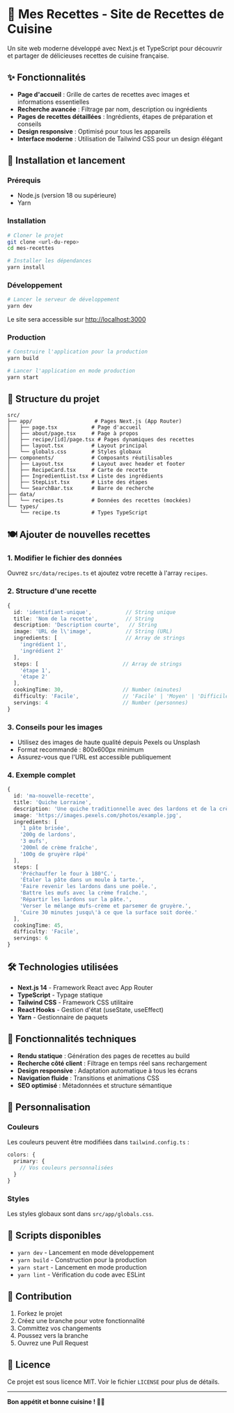 # 🍳 Mes Recettes - Site de Recettes de Cuisine

Un site web moderne développé avec Next.js et TypeScript pour découvrir et partager de délicieuses recettes de cuisine française.

## ✨ Fonctionnalités

- **Page d'accueil** : Grille de cartes de recettes avec images et informations essentielles
- **Recherche avancée** : Filtrage par nom, description ou ingrédients
- **Pages de recettes détaillées** : Ingrédients, étapes de préparation et conseils
- **Design responsive** : Optimisé pour tous les appareils
- **Interface moderne** : Utilisation de Tailwind CSS pour un design élégant

## 🚀 Installation et lancement

### Prérequis
- Node.js (version 18 ou supérieure)
- Yarn

### Installation
```bash
# Cloner le projet
git clone <url-du-repo>
cd mes-recettes

# Installer les dépendances
yarn install
```

### Développement
```bash
# Lancer le serveur de développement
yarn dev
```
Le site sera accessible sur [http://localhost:3000](http://localhost:3000)

### Production
```bash
# Construire l'application pour la production
yarn build

# Lancer l'application en mode production
yarn start
```

## 📁 Structure du projet

```
src/
├── app/                    # Pages Next.js (App Router)
│   ├── page.tsx           # Page d'accueil
│   ├── about/page.tsx     # Page à propos
│   ├── recipe/[id]/page.tsx # Pages dynamiques des recettes
│   ├── layout.tsx         # Layout principal
│   └── globals.css        # Styles globaux
├── components/            # Composants réutilisables
│   ├── Layout.tsx         # Layout avec header et footer
│   ├── RecipeCard.tsx     # Carte de recette
│   ├── IngredientList.tsx # Liste des ingrédients
│   ├── StepList.tsx       # Liste des étapes
│   └── SearchBar.tsx      # Barre de recherche
├── data/
│   └── recipes.ts         # Données des recettes (mockées)
└── types/
    └── recipe.ts          # Types TypeScript
```

## 🍽️ Ajouter de nouvelles recettes

### 1. Modifier le fichier des données
Ouvrez `src/data/recipes.ts` et ajoutez votre recette à l'array `recipes`.

### 2. Structure d'une recette
```typescript
{
  id: 'identifiant-unique',           // String unique
  title: 'Nom de la recette',         // String
  description: 'Description courte',   // String
  image: 'URL de l\'image',           // String (URL)
  ingredients: [                      // Array de strings
    'ingrédient 1',
    'ingrédient 2'
  ],
  steps: [                           // Array de strings
    'étape 1',
    'étape 2'
  ],
  cookingTime: 30,                   // Number (minutes)
  difficulty: 'Facile',              // 'Facile' | 'Moyen' | 'Difficile'
  servings: 4                        // Number (personnes)
}
```

### 3. Conseils pour les images
- Utilisez des images de haute qualité depuis Pexels ou Unsplash
- Format recommandé : 800x600px minimum
- Assurez-vous que l'URL est accessible publiquement

### 4. Exemple complet
```typescript
{
  id: 'ma-nouvelle-recette',
  title: 'Quiche Lorraine',
  description: 'Une quiche traditionnelle avec des lardons et de la crème fraîche.',
  image: 'https://images.pexels.com/photos/example.jpg',
  ingredients: [
    '1 pâte brisée',
    '200g de lardons',
    '3 œufs',
    '200ml de crème fraîche',
    '100g de gruyère râpé'
  ],
  steps: [
    'Préchauffer le four à 180°C.',
    'Étaler la pâte dans un moule à tarte.',
    'Faire revenir les lardons dans une poêle.',
    'Battre les œufs avec la crème fraîche.',
    'Répartir les lardons sur la pâte.',
    'Verser le mélange œufs-crème et parsemer de gruyère.',
    'Cuire 30 minutes jusqu\'à ce que la surface soit dorée.'
  ],
  cookingTime: 45,
  difficulty: 'Facile',
  servings: 6
}
```

## 🛠️ Technologies utilisées

- **Next.js 14** - Framework React avec App Router
- **TypeScript** - Typage statique
- **Tailwind CSS** - Framework CSS utilitaire
- **React Hooks** - Gestion d'état (useState, useEffect)
- **Yarn** - Gestionnaire de paquets

## 📱 Fonctionnalités techniques

- **Rendu statique** : Génération des pages de recettes au build
- **Recherche côté client** : Filtrage en temps réel sans rechargement
- **Design responsive** : Adaptation automatique à tous les écrans
- **Navigation fluide** : Transitions et animations CSS
- **SEO optimisé** : Métadonnées et structure sémantique

## 🎨 Personnalisation

### Couleurs
Les couleurs peuvent être modifiées dans `tailwind.config.ts` :
```typescript
colors: {
  primary: {
    // Vos couleurs personnalisées
  }
}
```

### Styles
Les styles globaux sont dans `src/app/globals.css`.

## 📄 Scripts disponibles

- `yarn dev` - Lancement en mode développement
- `yarn build` - Construction pour la production
- `yarn start` - Lancement en mode production
- `yarn lint` - Vérification du code avec ESLint

## 🤝 Contribution

1. Forkez le projet
2. Créez une branche pour votre fonctionnalité
3. Committez vos changements
4. Poussez vers la branche
5. Ouvrez une Pull Request

## 📝 Licence

Ce projet est sous licence MIT. Voir le fichier `LICENSE` pour plus de détails.

---

**Bon appétit et bonne cuisine ! 👨‍🍳**